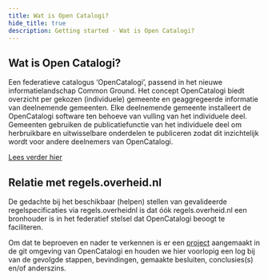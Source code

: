 ```yaml
---
title: Wat is Open Catalogi?
hide_title: true
description: Getting started - Wat is Open Catalogi?
---
```


## Wat is Open Catalogi?

Een federatieve catalogus ‘OpenCatalogi’, passend in het nieuwe informatielandschap Common Ground. Het concept OpenCatalogi biedt overzicht per gekozen (individuele) gemeente en geaggregeerde informatie van deelnemende gemeenten. Elke deelnemende gemeente installeert de OpenCatalogi software ten behoeve van vulling van het individuele deel. Gemeenten gebruiken de publicatiefunctie van het individuele deel om herbruikbare en uitwisselbare onderdelen te publiceren zodat dit inzichtelijk wordt voor andere deelnemers van OpenCatalogi.

[Lees verder hier](https://github.com/OpenCatalogi)

## Relatie met regels.overheid.nl

De gedachte bij het beschikbaar (helpen) stellen van gevalideerde regelspecificaties via regels.overheidnl is dat óók regels.overheid.nl een bronhouder is in het federatief stelsel dat OpenCatalogi beoogt te faciliteren.

Om dat te beproeven en nader te verkennen is er een [project](https://github.com/orgs/OpenCatalogi/projects/7) aangemaakt in de git omgeving van OpenCatalogi en houden we hier voorlopig een log bij van de gevolgde stappen, bevindingen, gemaakte besluiten, conclusies(s) en/of anderszins.
